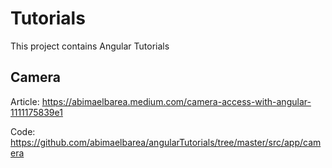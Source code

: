 # Tutorials

This project contains Angular Tutorials

## Camera

Article: https://abimaelbarea.medium.com/camera-access-with-angular-1111175839e1

Code: https://github.com/abimaelbarea/angularTutorials/tree/master/src/app/camera

